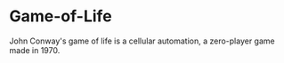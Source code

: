 # Game-of-Life
John Conway's game of life is a cellular automation, a zero-player game made in 1970.

